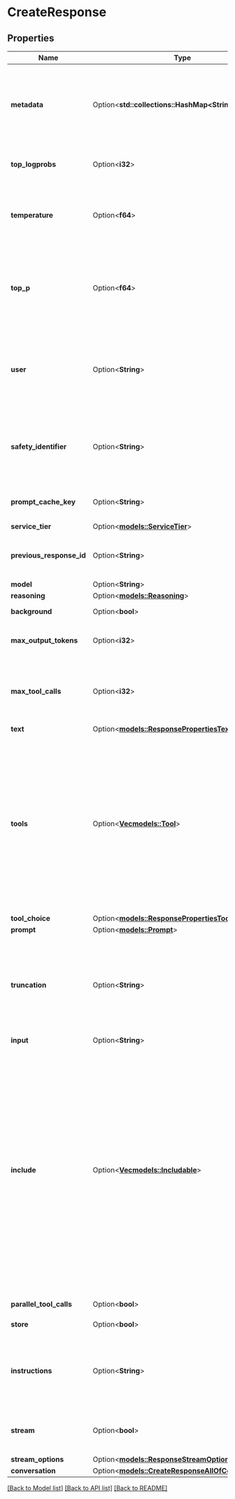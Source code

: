 # CreateResponse

## Properties

Name | Type | Description | Notes
------------ | ------------- | ------------- | -------------
**metadata** | Option<**std::collections::HashMap<String, String>**> | Set of 16 key-value pairs that can be attached to an object. This can be useful for storing additional information about the object in a structured format, and querying for objects via API or the dashboard.  Keys are strings with a maximum length of 64 characters. Values are strings with a maximum length of 512 characters.  | [optional]
**top_logprobs** | Option<**i32**> | An integer between 0 and 20 specifying the number of most likely tokens to return at each token position, each with an associated log probability.  | [optional]
**temperature** | Option<**f64**> | What sampling temperature to use, between 0 and 2. Higher values like 0.8 will make the output more random, while lower values like 0.2 will make it more focused and deterministic. We generally recommend altering this or `top_p` but not both.  | [optional]
**top_p** | Option<**f64**> | An alternative to sampling with temperature, called nucleus sampling, where the model considers the results of the tokens with top_p probability mass. So 0.1 means only the tokens comprising the top 10% probability mass are considered.  We generally recommend altering this or `temperature` but not both.  | [optional]
**user** | Option<**String**> | This field is being replaced by `safety_identifier` and `prompt_cache_key`. Use `prompt_cache_key` instead to maintain caching optimizations. A stable identifier for your end-users. Used to boost cache hit rates by better bucketing similar requests and  to help OpenAI detect and prevent abuse. [Learn more](https://platform.openai.com/docs/guides/safety-best-practices#safety-identifiers).  | [optional]
**safety_identifier** | Option<**String**> | A stable identifier used to help detect users of your application that may be violating OpenAI's usage policies. The IDs should be a string that uniquely identifies each user. We recommend hashing their username or email address, in order to avoid sending us any identifying information. [Learn more](https://platform.openai.com/docs/guides/safety-best-practices#safety-identifiers).  | [optional]
**prompt_cache_key** | Option<**String**> | Used by OpenAI to cache responses for similar requests to optimize your cache hit rates. Replaces the `user` field. [Learn more](https://platform.openai.com/docs/guides/prompt-caching).  | [optional]
**service_tier** | Option<[**models::ServiceTier**](ServiceTier.md)> |  | [optional]
**previous_response_id** | Option<**String**> | The unique ID of the previous response to the model. Use this to create multi-turn conversations. Learn more about [conversation state](https://platform.openai.com/docs/guides/conversation-state). Cannot be used in conjunction with `conversation`.  | [optional]
**model** | Option<**String**> |  | [optional]
**reasoning** | Option<[**models::Reasoning**](Reasoning.md)> |  | [optional]
**background** | Option<**bool**> | Whether to run the model response in the background. [Learn more](https://platform.openai.com/docs/guides/background).  | [optional]
**max_output_tokens** | Option<**i32**> | An upper bound for the number of tokens that can be generated for a response, including visible output tokens and [reasoning tokens](https://platform.openai.com/docs/guides/reasoning).  | [optional]
**max_tool_calls** | Option<**i32**> | The maximum number of total calls to built-in tools that can be processed in a response. This maximum number applies across all built-in tool calls, not per individual tool. Any further attempts to call a tool by the model will be ignored.  | [optional]
**text** | Option<[**models::ResponsePropertiesText**](ResponseProperties_text.md)> |  | [optional]
**tools** | Option<[**Vec<models::Tool>**](Tool.md)> | An array of tools the model may call while generating a response. You can specify which tool to use by setting the `tool_choice` parameter.  We support the following categories of tools: - **Built-in tools**: Tools that are provided by OpenAI that extend the   model's capabilities, like [web search](https://platform.openai.com/docs/guides/tools-web-search)   or [file search](https://platform.openai.com/docs/guides/tools-file-search). Learn more about   [built-in tools](https://platform.openai.com/docs/guides/tools). - **MCP Tools**: Integrations with third-party systems via custom MCP servers   or predefined connectors such as Google Drive and SharePoint. Learn more about   [MCP Tools](https://platform.openai.com/docs/guides/tools-connectors-mcp). - **Function calls (custom tools)**: Functions that are defined by you,   enabling the model to call your own code with strongly typed arguments   and outputs. Learn more about   [function calling](https://platform.openai.com/docs/guides/function-calling). You can also use   custom tools to call your own code.  | [optional]
**tool_choice** | Option<[**models::ResponsePropertiesToolChoice**](ResponseProperties_tool_choice.md)> |  | [optional]
**prompt** | Option<[**models::Prompt**](Prompt.md)> |  | [optional]
**truncation** | Option<**String**> | The truncation strategy to use for the model response. - `auto`: If the input to this Response exceeds   the model's context window size, the model will truncate the   response to fit the context window by dropping items from the beginning of the conversation. - `disabled` (default): If the input size will exceed the context window   size for a model, the request will fail with a 400 error.  | [optional]
**input** | Option<**String**> |  | [optional]
**include** | Option<[**Vec<models::Includable>**](Includable.md)> | Specify additional output data to include in the model response. Currently supported values are: - `web_search_call.action.sources`: Include the sources of the web search tool call. - `code_interpreter_call.outputs`: Includes the outputs of python code execution   in code interpreter tool call items. - `computer_call_output.output.image_url`: Include image urls from the computer call output. - `file_search_call.results`: Include the search results of   the file search tool call. - `message.input_image.image_url`: Include image urls from the input message. - `message.output_text.logprobs`: Include logprobs with assistant messages. - `reasoning.encrypted_content`: Includes an encrypted version of reasoning   tokens in reasoning item outputs. This enables reasoning items to be used in   multi-turn conversations when using the Responses API statelessly (like   when the `store` parameter is set to `false`, or when an organization is   enrolled in the zero data retention program).  | [optional]
**parallel_tool_calls** | Option<**bool**> | Whether to allow the model to run tool calls in parallel.  | [optional]
**store** | Option<**bool**> | Whether to store the generated model response for later retrieval via API.  | [optional]
**instructions** | Option<**String**> | A system (or developer) message inserted into the model's context.  When using along with `previous_response_id`, the instructions from a previous response will not be carried over to the next response. This makes it simple to swap out system (or developer) messages in new responses.  | [optional]
**stream** | Option<**bool**> | If set to true, the model response data will be streamed to the client as it is generated using [server-sent events](https://developer.mozilla.org/en-US/docs/Web/API/Server-sent_events/Using_server-sent_events#Event_stream_format). See the [Streaming section below](https://platform.openai.com/docs/api-reference/responses-streaming) for more information.  | [optional]
**stream_options** | Option<[**models::ResponseStreamOptions**](ResponseStreamOptions.md)> |  | [optional]
**conversation** | Option<[**models::CreateResponseAllOfConversation**](CreateResponse_allOf_conversation.md)> |  | [optional]

[[Back to Model list]](../README.md#documentation-for-models) [[Back to API list]](../README.md#documentation-for-api-endpoints) [[Back to README]](../README.md)


